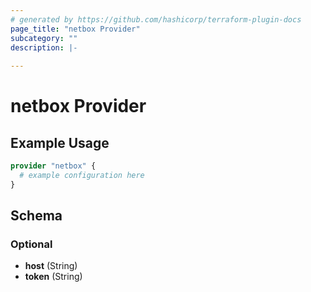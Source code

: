 ```yaml
---
# generated by https://github.com/hashicorp/terraform-plugin-docs
page_title: "netbox Provider"
subcategory: ""
description: |-
  
---
```


# netbox Provider



## Example Usage

```terraform
provider "netbox" {
  # example configuration here
}
```

<!-- schema generated by tfplugindocs -->
## Schema

### Optional

- **host** (String)
- **token** (String)
